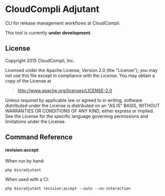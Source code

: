 # CloudCompli Adjutant

CLI for release management workflows at CloudCompli.

This tool is currently **under development**.

## License

Copyright 2015 CloudCompli, Inc.

Licensed under the Apache License, Version 2.0 (the "License"); you may not use this file except in compliance with the License. You may obtain a copy of the License at

> http://www.apache.org/licenses/LICENSE-2.0

Unless required by applicable law or agreed to in writing, software distributed under the License is distributed on an "AS IS" BASIS, WITHOUT WARRANTIES OR CONDITIONS OF ANY KIND, either express or implied. See the License for the specific language governing permissions and limitations under the License.

## Command Reference

#### revision:accept

When run by hand:

```
php bin/adjutant
```

When used with a CI:


```
php bin/adjutant revision:accept --auto --no-interaction
```